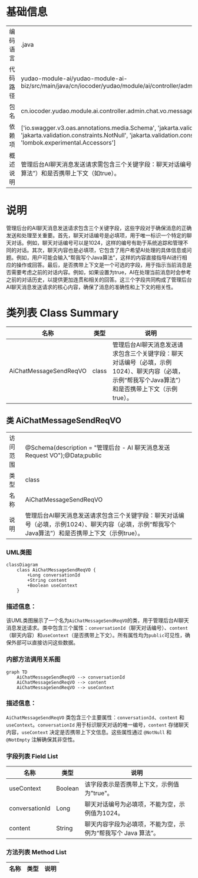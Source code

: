 # 基础信息

|      |      |
|------|------|
| 编码语言 | .java |
| 代码路径 | yudao-module-ai/yudao-module-ai-biz/src/main/java/cn/iocoder/yudao/module/ai/controller/admin/chat/vo/message/AiChatMessageSendReqVO.java |
| 包名 | cn.iocoder.yudao.module.ai.controller.admin.chat.vo.message |
| 依赖项 | ['io.swagger.v3.oas.annotations.media.Schema', 'jakarta.validation.constraints.NotEmpty', 'jakarta.validation.constraints.NotNull', 'jakarta.validation.constraints.Size', 'lombok.Data', 'lombok.experimental.Accessors'] |
| 概述说明 | 管理后台AI聊天消息发送请求需包含三个关键字段：聊天对话编号（必填，如1024）、聊天内容（必填，如“帮我写个Java算法”）和是否携带上下文（如true）。 |

# 说明

管理后台的AI聊天消息发送请求包含三个关键字段，这些字段对于确保消息的正确发送和处理至关重要。首先，聊天对话编号是必填项，用于唯一标识一个特定的聊天对话。例如，聊天对话编号可以是1024，这样的编号有助于系统追踪和管理不同的对话。其次，聊天内容也是必填项，它包含了用户希望AI处理的具体信息或问题。例如，用户可能会输入“帮我写个Java算法”，这样的内容直接指导AI进行相应的操作或回答。最后，是否携带上下文是一个可选的字段，用于指示当前消息是否需要考虑之前的对话内容。例如，如果设置为true，AI在处理当前消息时会参考之前的对话历史，以提供更加连贯和相关的回答。这三个字段共同构成了管理后台AI聊天消息发送请求的核心内容，确保了消息的准确性和上下文的相关性。

# 类列表 Class Summary

| 名称   | 类型  | 说明 |
|-------|------|-------------|
| AiChatMessageSendReqVO | class | 管理后台AI聊天消息发送请求包含三个关键字段：聊天对话编号（必填，示例1024）、聊天内容（必填，示例“帮我写个Java算法”）和是否携带上下文（示例true）。 |



## 类 AiChatMessageSendReqVO

|      |      |
|------|------|
| 访问范围 | @Schema(description = "管理后台 - AI 聊天消息发送 Request VO");@Data;public |
| 类型 | class |
| 名称 | AiChatMessageSendReqVO |
| 说明 | 管理后台AI聊天消息发送请求包含三个关键字段：聊天对话编号（必填，示例1024）、聊天内容（必填，示例“帮我写个Java算法”）和是否携带上下文（示例true）。 |


### UML类图

```mermaid
classDiagram
    class AiChatMessageSendReqVO {
        +Long conversationId
        +String content
        +Boolean useContext
    }
```

### 描述信息：
该UML类图展示了一个名为`AiChatMessageSendReqVO`的类，用于管理后台AI聊天消息发送请求。类中包含三个属性：`conversationId`（聊天对话编号）、`content`（聊天内容）和`useContext`（是否携带上下文）。所有属性均为`public`可见性，确保外部可以直接访问这些数据。


### 内部方法调用关系图

```mermaid
graph TD
    AiChatMessageSendReqVO --> conversationId
    AiChatMessageSendReqVO --> content
    AiChatMessageSendReqVO --> useContext
```

### 描述信息：
`AiChatMessageSendReqVO` 类包含三个主要属性：`conversationId`、`content` 和 `useContext`。`conversationId` 用于标识聊天对话的唯一编号，`content` 存储聊天内容，`useContext` 决定是否携带上下文信息。这些属性通过 `@NotNull` 和 `@NotEmpty` 注解确保其非空性。

### 字段列表 Field List

| 名称  | 类型  | 说明 |
|-------|-------|------|
| useContext | Boolean | 该字段表示是否携带上下文，示例值为"true"。 |
| conversationId | Long | 聊天对话编号为必填项，不能为空，示例值为1024。 |
| content | String | 聊天内容字段为必填项，不能为空，示例为“帮我写个 Java 算法”。 |

### 方法列表 Method List

| 名称  | 类型  | 说明 |
|-------|-------|------|





